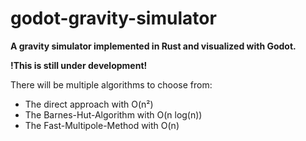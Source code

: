 # godot-gravity-simulator
**A gravity simulator implemented in Rust and visualized with Godot.**

**!This is still under development!**

There will be multiple algorithms to choose from:
- The direct approach with O(n²)
- The Barnes-Hut-Algorithm with O(n log(n))
- The Fast-Multipole-Method with O(n)
